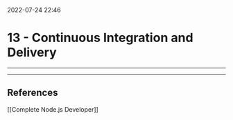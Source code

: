 2022-07-24 22:46
# 13 - Continuous Integration and Delivery
---




---
## References
[[Complete Node.js Developer]]